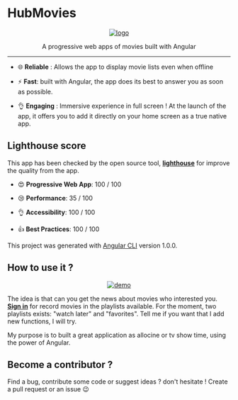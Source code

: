 # HubMovies

<p align="center">
    <a href="https://hubmovies-a26fc.firebaseapp.com"><img src="https://rawgit.com/clamarque/hub-movies/master/src/assets/icons/android-chrome-192x192.png" alt="logo" />
    </a>
</p>

<p align="center">
    A progressive web apps of movies built with Angular
</p>
<hr>

- :globe_with_meridians: **Reliable** : Allows the app to display movie lists even when offline

- :zap: **Fast**: built with Angular, the app does its best to answer you as soon as possible.

- :ok_hand: **Engaging** : Immersive experience in full screen ! At the launch of the app, it offers you to add it directly on your home screen as a true native app.

## Lighthouse score

This app has been checked by the open source tool, [**lighthouse**](https://github.com/GoogleChrome/lighthouse) for improve the quality from the app. 

- :heart_eyes: **Progressive Web App**: 100 / 100

- :cry: **Performance**: 35 / 100

- :ok_hand: **Accessibility**: 100 / 100

- :thumbsup: **Best Practices**: 100 / 100

This project was generated with [Angular CLI](https://github.com/angular/angular-cli) version 1.0.0.

## How to use it ?

<p align="center">
    <a href="https://hubmovies-a26fc.firebaseapp.com"><img src="https://github.com/clamarque/hub-movies/blob/master/src/assets/images/demo.gif" alt="demo" />
    </a>
</p>

The idea is that can you get the news about movies who interested you. [**Sign in**](https://hubmovies-a26fc.firebaseapp.com/sign-in) for record movies in the playlists available. For the moment, two playlists exists: "watch later" and "favorites". Tell me if you want that I add new functions, I will try. 

My purpose is to built a great application as allocine or tv show time, using the power of Angular.

## Become a contributor ?

Find a bug, contribute some code or suggest ideas ? don't hesitate ! Create a pull request or an issue :wink:
